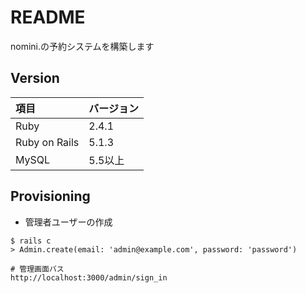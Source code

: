 # README

nomini.の予約システムを構築します

## Version

| 項目 | バージョン |
|:-----|:-----|
| Ruby | 2.4.1 |
| Ruby on Rails | 5.1.3 |
| MySQL | 5.5以上 |

## Provisioning

* 管理者ユーザーの作成

```
$ rails c
> Admin.create(email: 'admin@example.com', password: 'password')

# 管理画面バス
http://localhost:3000/admin/sign_in
```

